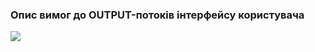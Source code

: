 ### Опис вимог до OUTPUT-потоків інтерфейсу користувача

![](https://github.com/oleksandrblazhko/ai202-kovach/tree/ai202-kovach_with_laboratory_work_3/1.4-FuncNonFuncRequirements/1.4.4-NFRUserInterfaceOUTPUT/WireframeDesign.jpg)